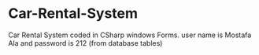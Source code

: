 # Car-Rental-System
Car Rental System coded in CSharp windows Forms.
user name is Mostafa Ala
and password is 212
(from database tables)
